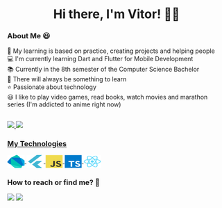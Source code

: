 
<h1 align="center">Hi there, I'm Vitor! 👋🏽</h1>

<h3>About Me 😃</h3>
📖 My learning is based on practice, creating projects and helping people<br>
💻 I'm currently learning Dart and Flutter for Mobile Development<br>
📚 Currently in the 8th semester of the Computer Science Bachelor<br>
🧠 There will always be something to learn<br>
⭐ Passionate about technology<br>
😃 I like to play video games, read books, watch movies and marathon series (I'm addicted to anime right now)<br>

##

<div>
  <a href="https://github.com/vsilvadev">
  <img height="180em" src="https://github-readme-stats.vercel.app/api?username=vsilvadev&show_icons=true&theme=dark&include_all_commits=true&count_private=true"/>
  <img height="180em" src="https://github-readme-stats.vercel.app/api/top-langs/?username=vsilvadev&layout=compact&langs_count=7&theme=dark"/>
</div>
  
<h3>My Technologies</h3>
<div style="display: inline_block">
  <a href = "https://dart.dev/" target="_blank">
    <img align="center" alt="Vitor-Dart" height="30" width="40" src="https://raw.githubusercontent.com/devicons/devicon/master/icons/dart/dart-original.svg">
  </a>
  <a href = "https://flutter.dev/" target="_blank">
        <img align="center" alt="Vitor-Flutter" height="30" width="40" src="https://raw.githubusercontent.com/devicons/devicon/master/icons/flutter/flutter-plain.svg">
  </a>
  <a href = "https://www.javascript.com/" target="_blank">
    <img align="center" alt="Vitor-JavaScript" height="30" width="40" src="https://raw.githubusercontent.com/devicons/devicon/master/icons/javascript/javascript-original.svg">
  </a>
  <a href = "https://www.typescriptlang.org/" target="_blank">
    <img align="center" alt="Vitor-TS" height="30" width="40" src="https://raw.githubusercontent.com/devicons/devicon/master/icons/typescript/typescript-original.svg">
  </a>
  <a href = "https://reactjs.org/" target="_blank">
    <img align="center" alt="Vitor-react" height="30" width="40" src="https://raw.githubusercontent.com/devicons/devicon/master/icons/react/react-original.svg">
  </a>
</div>  
  
<h3>How to reach or find me? 💬</h3>
<div> 
  <a href = "mailto:vitorabsilva10@gmail.com"><img src="https://img.shields.io/badge/-Gmail-%23333?style=for-the-badge&logo=gmail&logoColor=white" target="_blank"></a>
  <a href="https://www.linkedin.com/in/vitor-andre-batista-silva/" target="_blank"><img src="https://img.shields.io/badge/-LinkedIn-%230077B5?style=for-the-badge&logo=linkedin&logoColor=white" target="_blank"></a> 
</div>

